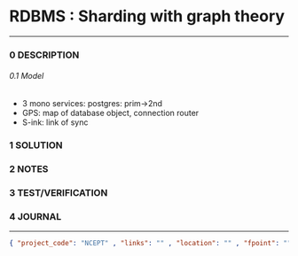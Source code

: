 # RDBMS : Sharding with graph theory
--------------------------------
### 0 DESCRIPTION

###### 0.1 Model
- 3 mono services: postgres: prim->2nd
- GPS: map of database object, connection router
- S-ink: link of sync

### 1 SOLUTION


### 2 NOTES


### 3 TEST/VERIFICATION


### 4 JOURNAL



--------------------------------
```json
{ "project_code": "NCEPT" , "links": "" , "location": "" , "fpoint": "" }
```
